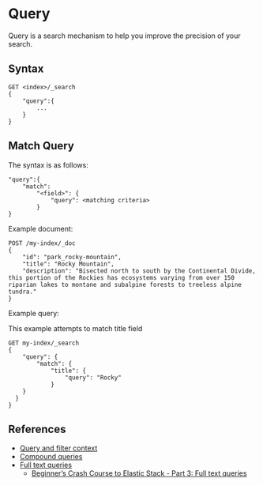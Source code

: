 # Query

Query is a search mechanism to help you improve the precision of your search.

## Syntax

```
GET <index>/_search
{
    "query":{
        ...
    }
}
```

## Match Query

The syntax is as follows:

```
"query":{
    "match":
        "<field>": {
            "query": <matching criteria>
        }
}
```

Example document:

```
POST /my-index/_doc
{
    "id": "park_rocky-mountain",
    "title": "Rocky Mountain",
    "description": "Bisected north to south by the Continental Divide, this portion of the Rockies has ecosystems varying from over 150 riparian lakes to montane and subalpine forests to treeless alpine tundra."
}
```

Example query:

This example attempts to match title field

```
GET my-index/_search
{
    "query": {
        "match": {
            "title": {
                "query": "Rocky"
            }
    }
  }
}
```

## References

* [Query and filter context](https://www.elastic.co/docs/reference/query-languages/query-dsl/query-filter-context)
* [Compound queries](https://www.elastic.co/docs/reference/query-languages/query-dsl/compound-queries)
* [Full text queries](https://www.elastic.co/docs/reference/query-languages/query-dsl/full-text-queries)
    * [Beginner’s Crash Course to Elastic Stack - Part 3: Full text queries](https://www.youtube.com/watch?v=2KgJ6TQPIIA)
